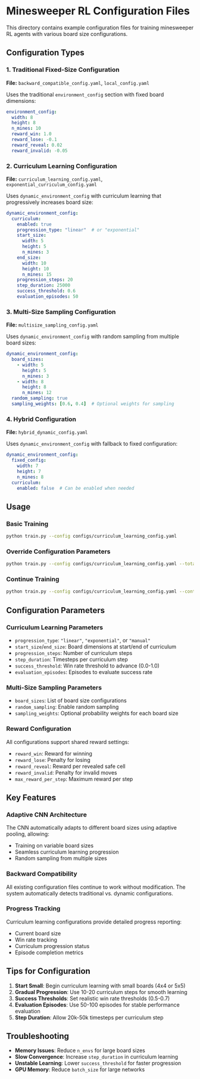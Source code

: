 # Minesweeper RL Configuration Files

This directory contains example configuration files for training minesweeper RL agents with various board size configurations.

## Configuration Types

### 1. Traditional Fixed-Size Configuration
**File:** `backward_compatible_config.yaml`, `local_config.yaml`

Uses the traditional `environment_config` section with fixed board dimensions:
```yaml
environment_config:
  width: 8
  height: 8
  n_mines: 10
  reward_win: 1.0
  reward_lose: -0.1
  reward_reveal: 0.02
  reward_invalid: -0.05
```

### 2. Curriculum Learning Configuration
**File:** `curriculum_learning_config.yaml`, `exponential_curriculum_config.yaml`

Uses `dynamic_environment_config` with curriculum learning that progressively increases board size:
```yaml
dynamic_environment_config:
  curriculum:
    enabled: true
    progression_type: "linear"  # or "exponential"
    start_size:
      width: 5
      height: 5
      n_mines: 3
    end_size:
      width: 10
      height: 10
      n_mines: 15
    progression_steps: 20
    step_duration: 25000
    success_threshold: 0.6
    evaluation_episodes: 50
```

### 3. Multi-Size Sampling Configuration
**File:** `multisize_sampling_config.yaml`

Uses `dynamic_environment_config` with random sampling from multiple board sizes:
```yaml
dynamic_environment_config:
  board_sizes:
    - width: 5
      height: 5
      n_mines: 3
    - width: 8
      height: 8
      n_mines: 12
  random_sampling: true
  sampling_weights: [0.6, 0.4]  # Optional weights for sampling
```

### 4. Hybrid Configuration
**File:** `hybrid_dynamic_config.yaml`

Uses `dynamic_environment_config` with fallback to fixed configuration:
```yaml
dynamic_environment_config:
  fixed_config:
    width: 7
    height: 7
    n_mines: 8
  curriculum:
    enabled: false  # Can be enabled when needed
```

## Usage

### Basic Training
```bash
python train.py --config configs/curriculum_learning_config.yaml
```

### Override Configuration Parameters
```bash
python train.py --config configs/curriculum_learning_config.yaml --total_timesteps 1000000 --n_envs 16
```

### Continue Training
```bash
python train.py --config configs/curriculum_learning_config.yaml --continue_from ./training_runs/previous_run
```

## Configuration Parameters

### Curriculum Learning Parameters
- `progression_type`: `"linear"`, `"exponential"`, or `"manual"`
- `start_size`/`end_size`: Board dimensions at start/end of curriculum
- `progression_steps`: Number of curriculum steps
- `step_duration`: Timesteps per curriculum step
- `success_threshold`: Win rate threshold to advance (0.0-1.0)
- `evaluation_episodes`: Episodes to evaluate success rate

### Multi-Size Sampling Parameters
- `board_sizes`: List of board size configurations
- `random_sampling`: Enable random sampling
- `sampling_weights`: Optional probability weights for each board size

### Reward Configuration
All configurations support shared reward settings:
- `reward_win`: Reward for winning
- `reward_lose`: Penalty for losing
- `reward_reveal`: Reward per revealed safe cell
- `reward_invalid`: Penalty for invalid moves
- `max_reward_per_step`: Maximum reward per step

## Key Features

### Adaptive CNN Architecture
The CNN automatically adapts to different board sizes using adaptive pooling, allowing:
- Training on variable board sizes
- Seamless curriculum learning progression
- Random sampling from multiple sizes

### Backward Compatibility
All existing configuration files continue to work without modification. The system automatically detects traditional vs. dynamic configurations.

### Progress Tracking
Curriculum learning configurations provide detailed progress reporting:
- Current board size
- Win rate tracking
- Curriculum progression status
- Episode completion metrics

## Tips for Configuration

1. **Start Small**: Begin curriculum learning with small boards (4x4 or 5x5)
2. **Gradual Progression**: Use 10-20 curriculum steps for smooth learning
3. **Success Thresholds**: Set realistic win rate thresholds (0.5-0.7)
4. **Evaluation Episodes**: Use 50-100 episodes for stable performance evaluation
5. **Step Duration**: Allow 20k-50k timesteps per curriculum step

## Troubleshooting

- **Memory Issues**: Reduce `n_envs` for large board sizes
- **Slow Convergence**: Increase `step_duration` in curriculum learning
- **Unstable Learning**: Lower `success_threshold` for faster progression
- **GPU Memory**: Reduce `batch_size` for large networks